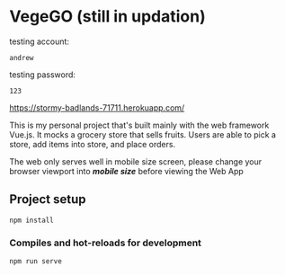 # VegeGO (still in updation)

testing account: 
```
andrew 
```
testing password:
```
123
```

https://stormy-badlands-71711.herokuapp.com/


This is my personal project that's built mainly with the web framework Vue.js. It mocks a grocery store that sells fruits.
Users are able to pick a store, add items into store, and place orders.

The web only serves well in mobile size screen, please change your browser viewport into ***mobile size*** before viewing the Web App

## Project setup
```
npm install
```

### Compiles and hot-reloads for development
```
npm run serve
```
